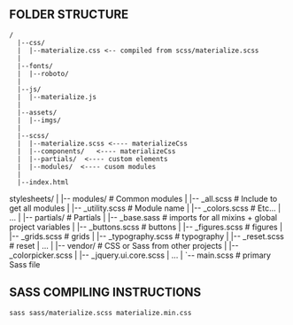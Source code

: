 ## FOLDER STRUCTURE
```
/
  |--css/
  |  |--materialize.css <-- compiled from scss/materialize.scss
  |
  |--fonts/
  |  |--roboto/
  |
  |--js/
  |  |--materialize.js
  |
  |--assets/
  |  |--imgs/
  |     
  |--scss/
  |  |--materialize.scss <---- materializeCss
  |  |--components/   <---- materializeCss
  |  |--partials/  <---- custom elements
  |  |--modules/  <---- cusom modules  
  |
  |--index.html
```



stylesheets/
|
|-- modules/              # Common modules
|   |-- _all.scss         # Include to get all modules
|   |-- _utility.scss     # Module name
|   |-- _colors.scss      # Etc...
|   ...
|
|-- partials/             # Partials
|   |-- _base.sass        # imports for all mixins + global project variables
|   |-- _buttons.scss     # buttons
|   |-- _figures.scss     # figures
|   |-- _grids.scss       # grids
|   |-- _typography.scss  # typography
|   |-- _reset.scss       # reset
|   ...
|
|-- vendor/               # CSS or Sass from other projects
|   |-- _colorpicker.scss
|   |-- _jquery.ui.core.scss
|   ...
|
`-- main.scss            # primary Sass file

## SASS COMPILING INSTRUCTIONS

``sass sass/materialize.scss materialize.min.css``